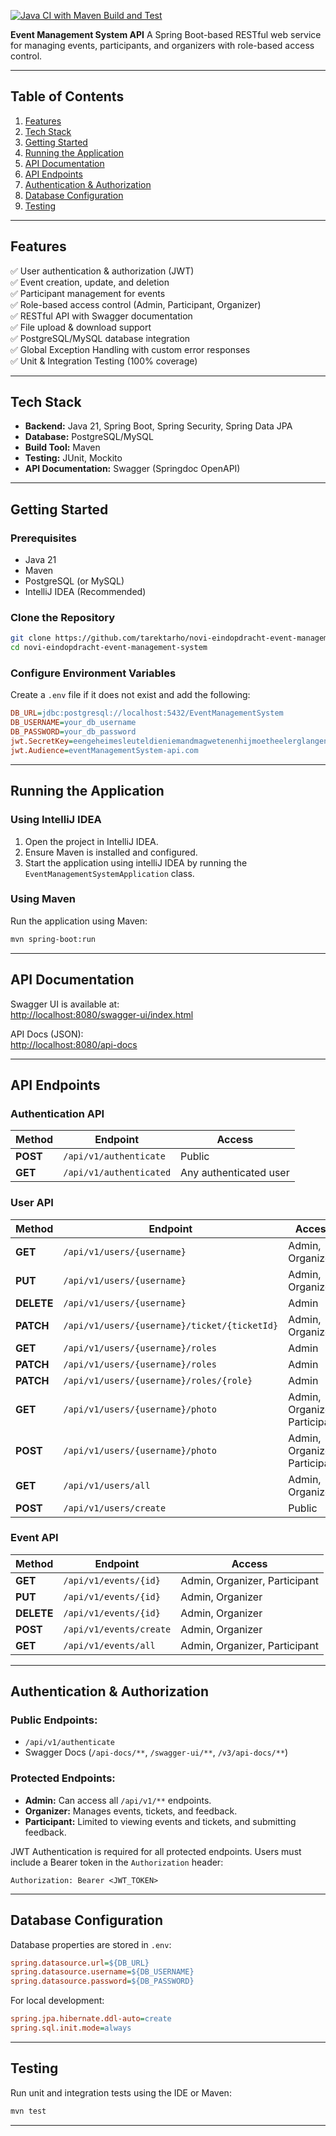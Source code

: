 [![Java CI with Maven Build and Test](https://github.com/tarektarho/novi-eindopdracht-event-management-system/actions/workflows/maven.yml/badge.svg)](https://github.com/tarektarho/novi-eindopdracht-event-management-system/actions/workflows/maven.yml)

**Event Management System API**
A Spring Boot-based RESTful web service for managing events, participants, and organizers with role-based access control.

---

## **Table of Contents**
1. [Features](#features)
2. [Tech Stack](#tech-stack)
3. [Getting Started](#getting-started)
4. [Running the Application](#running-the-application)
5. [API Documentation](#api-documentation)
6. [API Endpoints](#api-endpoints)
7. [Authentication & Authorization](#authentication--authorization)
8. [Database Configuration](#database-configuration)
9. [Testing](#testing)

---

## **Features**
✅ User authentication & authorization (JWT)  
✅ Event creation, update, and deletion  
✅ Participant management for events  
✅ Role-based access control (Admin, Participant, Organizer)  
✅ RESTful API with Swagger documentation  
✅ File upload & download support  
✅ PostgreSQL/MySQL database integration  
✅ Global Exception Handling with custom error responses  
✅ Unit & Integration Testing (100% coverage)

---

## **Tech Stack**
- **Backend:** Java 21, Spring Boot, Spring Security, Spring Data JPA
- **Database:** PostgreSQL/MySQL
- **Build Tool:** Maven
- **Testing:** JUnit, Mockito
- **API Documentation:** Swagger (Springdoc OpenAPI)

---

## **Getting Started**

### **Prerequisites**
- Java 21
- Maven
- PostgreSQL (or MySQL)
- IntelliJ IDEA (Recommended)

### **Clone the Repository**
```bash
git clone https://github.com/tarektarho/novi-eindopdracht-event-management-system.git
cd novi-eindopdracht-event-management-system
```

### **Configure Environment Variables**
Create a `.env` file if it does not exist and add the following:
```ini
DB_URL=jdbc:postgresql://localhost:5432/EventManagementSystem
DB_USERNAME=your_db_username
DB_PASSWORD=your_db_password
jwt.SecretKey=eengeheimesleuteldieniemandmagwetenenhijmoetheelerglangencomplexzijnomtevoldoenaanallenormenenwaardeninjavaland
jwt.Audience=eventManagementSystem-api.com
```

---

## **Running the Application**

### **Using IntelliJ IDEA**
1. Open the project in IntelliJ IDEA.
2. Ensure Maven is installed and configured.
3. Start the application using intelliJ IDEA by running the `EventManagementSystemApplication` class.

### **Using Maven**
Run the application using Maven:
```bash
mvn spring-boot:run
```

---

## **API Documentation**
Swagger UI is available at:  
[http://localhost:8080/swagger-ui/index.html](http://localhost:8080/swagger-ui/index.html)

API Docs (JSON):  
[http://localhost:8080/api-docs](http://localhost:8080/api-docs)

---

## **API Endpoints**

### **Authentication API**
| Method | Endpoint | Access |
|--------|---------|--------|
| **POST** | `/api/v1/authenticate` | Public |
| **GET** | `/api/v1/authenticated` | Any authenticated user |

### **User API**
| Method     | Endpoint | Access                        |
|------------|---------|-------------------------------|
| **GET**    | `/api/v1/users/{username}` | Admin, Organizer                       |
| **PUT**    | `/api/v1/users/{username}` | Admin, Organizer              |
| **DELETE** | `/api/v1/users/{username}` | Admin                         |
| **PATCH**  | `/api/v1/users/{username}/ticket/{ticketId}` | Admin, Organizer              |
| **GET**    | `/api/v1/users/{username}/roles` | Admin                         |
| **PATCH**  | `/api/v1/users/{username}/roles` | Admin                         |
| **PATCH**  | `/api/v1/users/{username}/roles/{role}` | Admin                         |
| **GET**    | `/api/v1/users/{username}/photo` | Admin, Organizer, Participant |
| **POST**   | `/api/v1/users/{username}/photo` | Admin, Organizer, Participant |
| **GET**    | `/api/v1/users/all` | Admin, Organizer              |
| **POST**   | `/api/v1/users/create` | Public                        |

### **Event API**
| Method     | Endpoint | Access                        |
|------------|---------|-------------------------------|
| **GET**    | `/api/v1/events/{id}` | Admin, Organizer, Participant |
| **PUT**    | `/api/v1/events/{id}` | Admin, Organizer              |
| **DELETE** | `/api/v1/events/{id}` | Admin, Organizer              |
| **POST**   | `/api/v1/events/create` | Admin, Organizer              |
| **GET**    | `/api/v1/events/all` | Admin, Organizer, Participant |

---

## **Authentication & Authorization**

### **Public Endpoints:**
- `/api/v1/authenticate`
- Swagger Docs (`/api-docs/**`, `/swagger-ui/**`, `/v3/api-docs/**`)

### **Protected Endpoints:**
- **Admin:** Can access all `/api/v1/**` endpoints.
- **Organizer:** Manages events, tickets, and feedback.
- **Participant:** Limited to viewing events and tickets, and submitting feedback.

JWT Authentication is required for all protected endpoints. Users must include a Bearer token in the `Authorization` header:
```http
Authorization: Bearer <JWT_TOKEN>
```

---

## **Database Configuration**

Database properties are stored in `.env`:
```ini
spring.datasource.url=${DB_URL}
spring.datasource.username=${DB_USERNAME}
spring.datasource.password=${DB_PASSWORD}
```
For local development:
```ini
spring.jpa.hibernate.ddl-auto=create
spring.sql.init.mode=always
```

---

## **Testing**
Run unit and integration tests using the IDE or Maven:
```bash
mvn test
```

---